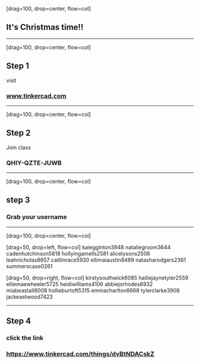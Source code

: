 [drag=100, drop=center, flow=col]

## It's Christmas time!!

---
[drag=100, drop=center, flow=col]
## Step 1

visit

### www.tinkercad.com

---
[drag=100, drop=center, flow=col]

## Step 2

Join class

### QHIY-QZTE-JUWB

---
[drag=100, drop=center, flow=col]
## step 3

### Grab your username

---
[drag=100, drop=center, flow=col]

[drag=50, drop=left, flow=col]
kaiegginton3948
nataliegroom3644
cadenhutchinson5818
hollyingamells2581
alicelysons2506
leahnicholas8657
caitlinrace5930
ellimaiaustin8489
natasharodgers2361
summerscase0261

[drag=50, drop=right, flow=col]
kirstysouthwick6085
hailiejaynetyler2559
elliemaewheeler5725
heidiwilliams4106
abbiejorhodes6932
miabeastall8008
hollieburtoft5315
emmacharlton6668
tylerclarke3908
jackeastwood7423


---

## Step 4

### click the link

### https://www.tinkercad.com/things/dvBtNDACskZ